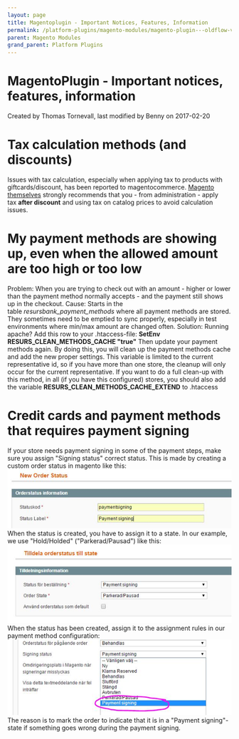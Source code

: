 ```yaml
---
layout: page
title: Magentoplugin - Important Notices, Features, Information
permalink: /platform-plugins/magento-modules/magento-plugin---oldflow-version/release--and-installation-notes--error-logging-and-development-for-magento-oldflow/5013902/
parent: Magento Modules
grand_parent: Platform Plugins
---
```




# MagentoPlugin - Important notices, features, information 
Created by Thomas Tornevall, last modified by Benny on 2017-02-20
# Tax calculation methods (and discounts)
Issues with tax calculation, especially when applying tax to products
with giftcards/discount, has been reported to magentocommerce. [Magento
themselves](http://merch.docs.magento.com/ce/user_guide/Magento_Community_Edition_User_Guide.html#tax/warning-messages.html) strongly
recommends that you - from administration - apply tax **after
discount** and using tax on catalog prices to avoid calculation issues.
# My payment methods are showing up, even when the allowed amount are too high or too low
Problem: When you are trying to check out with an amount - higher or
lower than the payment method normally accepts - and the payment still
shows up in the checkout.
Cause: Starts in the table *resursbank_payment_methods* where all
payment methods are stored. They sometimes need to be emptied to sync
properly, especially in test environments where min/max amount are
changed often.
Solution: Running apache? Add this row to your .htaccess-file:
**SetEnv RESURS_CLEAN_METHODS_CACHE "true"**
Then update your payment methods again. By doing this, you will clean up
the payment methods cache and add the new proper settings. This variable
is limited to the current representative id, so if you have more than
one store, the cleanup will only occur for the current representative.
If you want to do a full clean-up with this method, in all (if you have
this configured) stores, you should also add the
variable **RESURS_CLEAN_METHODS_CACHE_EXTEND** to .htaccess
# Credit cards and payment methods that requires payment signing
If your store needs payment signing in some of the payment steps, make
sure you assign "Signing status" correct status. This is made by
creating a custom order status in magento like this:
![](../../../../../attachments/1476277/4161551.jpg)
When the status is created, you have to assign it to a state. In our
example, we use "Hold/Holded" ("Parkerad/Pausad") like this:
![](../../../../../attachments/1476277/4161552.jpg)
When the status has been created, assign it to the assignment rules in
our payment method configuration:
![](../../../../../attachments/1476277/4161553.jpg)
The reason is to mark the order to indicate that it is in a "Payment
signing"-state if something goes wrong during the payment signing.
